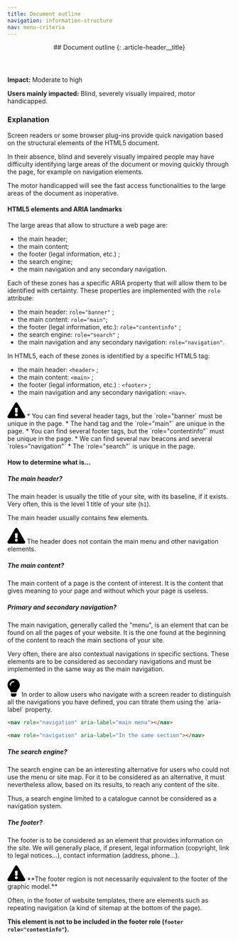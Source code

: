 ```yaml
---
title: Document outline
navigation: information-structure
nav: menu-criteria
---
```


<header>
## Document outline
{: .article-header__title}
</header>

**Impact:** Moderate to high

**Users mainly impacted:** Blind, severely visually impaired, motor handicapped.

### Explanation

Screen readers or some browser plug-ins provide quick navigation based on the structural elements of the HTML5 document.

In their absence, blind and severely visually impaired people may have difficulty identifying large areas of the document or moving quickly through the page, for example on navigation elements.

The motor handicapped will see the fast access functionalities to the large areas of the document as inoperative.

#### HTML5 elements and ARIA landmarks

The large areas that allow to structure a web page are:

* the main header;
* the main content;
* the footer (legal information, etc.) ;
* the search engine;
* the main navigation and any secondary navigation.

Each of these zones has a specific ARIA property that will allow them to be identified with certainty. These properties are implemented with the `role` attribute:

* the main header: `role="banner"` ;
* the main content: `role="main"`;
* the footer (legal information, etc.): `role="contentinfo"` ;
* the search engine: `role="search"` ;
* the main navigation and any secondary navigation: `role="navigation"`.

In HTML5, each of these zones is identified by a specific HTML5 tag:

* the main header: `<header>` ;
* the main content: `<main>` ;
* the footer (legal information, etc.) : `<footer>` ;
* the main navigation and any secondary navigation: `<nav>`.

<div class="important">
<svg role="img" aria-label="Important" xmlns="http://www.w3.org/2000/svg" viewBox="0 0 576 512" width="40" height="36"><title>Important</title><path d="M569.517 440.013C587.975 472.007 564.806 512 527.94 512H48.054c-36.937 0-59.999-40.055-41.577-71.987L246.423 23.985c18.467-32.009 64.72-31.951 83.154 0l239.94 416.028zM288 354c-25.405 0-46 20.595-46 46s20.595 46 46 46 46-20.595 46-46-20.595-46-46-46zm-43.673-165.346l7.418 136c.347 6.364 5.609 11.346 11.982 11.346h48.546c6.373 0 11.635-4.982 11.982-11.346l7.418-136c.375-6.874-5.098-12.654-11.982-12.654h-63.383c-6.884 0-12.356 5.78-11.981 12.654z"/></svg>
* You can find several header tags, but the `role="banner` must be unique in the page.
* The hand tag and the `role="main"` are unique in the page.
* You can find several footer tags, but the `role="contentinfo"` must be unique in the page.
* We can find several nav beacons and several `roles="navigation"`
* The `role="search"` is unique in the page.
</div>

#### How to determine what is...

##### The main header?

The main header is usually the title of your site, with its baseline, if it exists. Very often, this is the level 1 title of your site (`h1`).

The main header usually contains few elements.

<div class="important">
<svg role="img" aria-label="Important" xmlns="http://www.w3.org/2000/svg" viewBox="0 0 576 512" width="40" height="36"><title>Important</title><path d="M569.517 440.013C587.975 472.007 564.806 512 527.94 512H48.054c-36.937 0-59.999-40.055-41.577-71.987L246.423 23.985c18.467-32.009 64.72-31.951 83.154 0l239.94 416.028zM288 354c-25.405 0-46 20.595-46 46s20.595 46 46 46 46-20.595 46-46-20.595-46-46-46zm-43.673-165.346l7.418 136c.347 6.364 5.609 11.346 11.982 11.346h48.546c6.373 0 11.635-4.982 11.982-11.346l7.418-136c.375-6.874-5.098-12.654-11.982-12.654h-63.383c-6.884 0-12.356 5.78-11.981 12.654z"/></svg>
The header does not contain the main menu and other navigation elements.
</div>

##### The main content?

The main content of a page is the content of interest. It is the content that gives meaning to your page and without which your page is useless.

##### Primary and secondary navigation?

The main navigation, generally called the "menu", is an element that can be found on all the pages of your website.
It is the one found at the beginning of the content to reach the main sections of your site.

Very often, there are also contextual navigations in specific sections. These elements are to be considered as secondary navigations and must be implemented in the same way as the main navigation.

<div class="tip">
<svg role="img" aria-label="Tip" xmlns="http://www.w3.org/2000/svg" viewBox="0 0 352 512" width="28" height="40"><title>Tip</title><path d="M96.06 454.35c.01 6.29 1.87 12.45 5.36 17.69l17.09 25.69a31.99 31.99 0 0 0 26.64 14.28h61.71a31.99 31.99 0 0 0 26.64-14.28l17.09-25.69a31.989 31.989 0 0 0 5.36-17.69l.04-38.35H96.01l.05 38.35zM0 176c0 44.37 16.45 84.85 43.56 115.78 16.52 18.85 42.36 58.23 52.21 91.45.04.26.07.52.11.78h160.24c.04-.26.07-.51.11-.78 9.85-33.22 35.69-72.6 52.21-91.45C335.55 260.85 352 220.37 352 176 352 78.61 272.91-.3 175.45 0 73.44.31 0 82.97 0 176zm176-80c-44.11 0-80 35.89-80 80 0 8.84-7.16 16-16 16s-16-7.16-16-16c0-61.76 50.24-112 112-112 8.84 0 16 7.16 16 16s-7.16 16-16 16z"/></svg>
In order to allow users who navigate with a screen reader to distinguish all the navigations you have defined, you can titrate them using the `aria-label` property.
</div>

```html
<nav role="navigation" aria-label="main menu"></nav>

<nav role="navigation" aria-label="In the same section"></nav>
```

##### The search engine?

The search engine can be an interesting alternative for users who could not use the menu or site map. For it to be considered as an alternative, it must nevertheless allow, based on its results, to reach any content of the site.

Thus, a search engine limited to a catalogue cannot be considered as a navigation system.

##### The footer?

The footer is to be considered as an element that provides information on the site. We will generally place, if present, legal information (copyright, link to legal notices...), contact information (address, phone...).

<div class="important">
<svg role="img" aria-label="Important" xmlns="http://www.w3.org/2000/svg" viewBox="0 0 576 512" width="40" height="36"><title>Important</title><path d="M569.517 440.013C587.975 472.007 564.806 512 527.94 512H48.054c-36.937 0-59.999-40.055-41.577-71.987L246.423 23.985c18.467-32.009 64.72-31.951 83.154 0l239.94 416.028zM288 354c-25.405 0-46 20.595-46 46s20.595 46 46 46 46-20.595 46-46-20.595-46-46-46zm-43.673-165.346l7.418 136c.347 6.364 5.609 11.346 11.982 11.346h48.546c6.373 0 11.635-4.982 11.982-11.346l7.418-136c.375-6.874-5.098-12.654-11.982-12.654h-63.383c-6.884 0-12.356 5.78-11.981 12.654z"/></svg>
**The footer region is not necessarily equivalent to the footer of the graphic model.**
</div>

Often, in the footer of website templates, there are elements such as repeating navigation (a kind of sitemap at the bottom of the page).

**This element is not to be included in the footer role (`footer role="contentinfo"`).**
